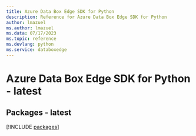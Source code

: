 ```yaml
---
title: Azure Data Box Edge SDK for Python
description: Reference for Azure Data Box Edge SDK for Python
author: lmazuel
ms.author: lmazuel
ms.data: 07/17/2023
ms.topic: reference
ms.devlang: python
ms.service: databoxedge
---
```

# Azure Data Box Edge SDK for Python - latest
## Packages - latest
[!INCLUDE [packages](data-box-edge-index.md)]